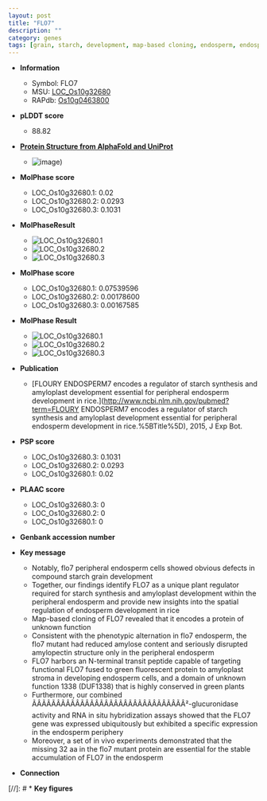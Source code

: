 ```yaml
---
layout: post
title: "FLO7"
description: ""
category: genes
tags: [grain, starch, development, map-based cloning, endosperm, endosperm development, stroma]
---
```


* **Information**  
    + Symbol: FLO7  
    + MSU: [LOC_Os10g32680](http://rice.plantbiology.msu.edu/cgi-bin/ORF_infopage.cgi?orf=LOC_Os10g32680)  
    + RAPdb: [Os10g0463800](http://rapdb.dna.affrc.go.jp/viewer/gbrowse_details/irgsp1?name=Os10g0463800)  

* **pLDDT score**
    + 88.82

* **[Protein Structure from AlphaFold and UniProt](https://www.uniprot.org/uniprotkb/Q337M4/entry#structure)**
    + ![image](https://ricepsp.github.io/images/Q3/AF-Q337M4-F1.png))

* **MolPhase score**
    + LOC_Os10g32680.1: 0.02
    + LOC_Os10g32680.2: 0.0293
    + LOC_Os10g32680.3: 0.1031

* **MolPhaseResult**
    + ![LOC_Os10g32680.1](https://ricepsp.github.io/pictures/LOC_Os10g/LOC_Os10g32680.1.png)
    + ![LOC_Os10g32680.2](https://ricepsp.github.io/pictures/LOC_Os10g/LOC_Os10g32680.2.png)
    + ![LOC_Os10g32680.3](https://ricepsp.github.io/pictures/LOC_Os10g/LOC_Os10g32680.3.png)

* **MolPhase score**
    + LOC_Os10g32680.1: 0.07539596
    + LOC_Os10g32680.2: 0.00178600
    + LOC_Os10g32680.3: 0.00167585

* **MolPhase Result**
    + ![LOC_Os10g32680.1](https://304243504.github.io/Pictures/LOC_Os10g/LOC_Os10g32680.1.png)
    + ![LOC_Os10g32680.2](https://304243504.github.io/Pictures/LOC_Os10g/LOC_Os10g32680.2.png)
    + ![LOC_Os10g32680.3](https://304243504.github.io/Pictures/LOC_Os10g/LOC_Os10g32680.3.png)

* **Publication**  
    + [FLOURY ENDOSPERM7 encodes a regulator of starch synthesis and amyloplast development essential for peripheral endosperm development in rice.](http://www.ncbi.nlm.nih.gov/pubmed?term=FLOURY ENDOSPERM7 encodes a regulator of starch synthesis and amyloplast development essential for peripheral endosperm development in rice.%5BTitle%5D), 2015, J Exp Bot.

* **PSP score**  
    + LOC_Os10g32680.3: 0.1031 
    + LOC_Os10g32680.2: 0.0293 
    + LOC_Os10g32680.1: 0.02 

* **PLAAC score**  
    + LOC_Os10g32680.3: 0 
    + LOC_Os10g32680.2: 0 
    + LOC_Os10g32680.1: 0 

* **Genbank accession number**  

* **Key message**  
    + Notably, flo7 peripheral endosperm cells showed obvious defects in compound starch grain development
    + Together, our findings identify FLO7 as a unique plant regulator required for starch synthesis and amyloplast development within the peripheral endosperm and provide new insights into the spatial regulation of endosperm development in rice
    + Map-based cloning of FLO7 revealed that it encodes a protein of unknown function
    + Consistent with the phenotypic alternation in flo7 endosperm, the flo7 mutant had reduced amylose content and seriously disrupted amylopectin structure only in the peripheral endosperm
    + FLO7 harbors an N-terminal transit peptide capable of targeting functional FLO7 fused to green fluorescent protein to amyloplast stroma in developing endosperm cells, and a domain of unknown function 1338 (DUF1338) that is highly conserved in green plants
    + Furthermore, our combined ÃÂÃÂÃÂÃÂÃÂÃÂÃÂÃÂÃÂÃÂÃÂÃÂÃÂÃÂÃÂÃÂ²-glucuronidase activity and RNA in situ hybridization assays showed that the FLO7 gene was expressed ubiquitously but exhibited a specific expression in the endosperm periphery
    + Moreover, a set of in vivo experiments demonstrated that the missing 32 aa in the flo7 mutant protein are essential for the stable accumulation of FLO7 in the endosperm

* **Connection**  

[//]: # * **Key figures**  


